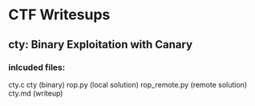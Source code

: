 # CTF Writesups

## cty: Binary Exploitation with Canary
### inlcuded files: 
cty.c
cty (binary)
rop.py (local solution)
rop_remote.py (remote solution)
cty.md (writeup)
